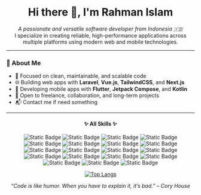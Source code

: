 <h1 align="center">Hi there 👋, I'm <b>Rahman Islam</b></h1>

<p align="center">
  <i>A passionate and versatile software developer from Indonesia 🇮🇩</i><br>
  I specialize in creating reliable, high-performance applications across multiple platforms using modern web and mobile technologies.
</p>

---

### 🚀 About Me

- 🔧 Focused on clean, maintainable, and scalable code
- 🌐 Building web apps with **Laravel**, **Vue.js**, **TailwindCSS**, and **Next.js**
- 📱 Developing mobile apps with **Flutter**, **Jetpack Compose**, and **Kotlin**
- 🧩 Open to freelance, collaboration, and long-term projects
- 📬 Contact me if need something

---

<div align="center">

<h4>✨ All Skills ✨</h4>

![Static Badge](https://img.shields.io/badge/Laravel-F4F6FF?style=flat&logo=laravel&logoColor=white&labelColor=F53003)
![Static Badge](https://img.shields.io/badge/Vite-F4F6FF?style=flat&logo=vite&logoColor=%23646CFF&labelColor=%231B1B1B)
![Static Badge](https://img.shields.io/badge/Node.js-F4F6FF?style=flat&logo=nodedotjs&logoColor=white&labelColor=%2350BF29)
![Static Badge](https://img.shields.io/badge/Next.js-F4F6FF?style=flat&logo=nextdotjs&logoColor=white&labelColor=%23000000)
![Static Badge](https://img.shields.io/badge/React-F4F6FF?style=flat&logo=react&logoColor=white&labelColor=%2300BCFF)
![Static Badge](https://img.shields.io/badge/Vue.js-F4F6FF?style=flat&logo=vuedotjs&logoColor=white&labelColor=%2342D392)
![Static Badge](https://img.shields.io/badge/Nuxt.js-F4F6FF?style=flat&logo=nuxt&logoColor=%2300DC82&labelColor=%230E172C)
![Static Badge](https://img.shields.io/badge/Tailwind.css-F4F6FF?style=flat&logo=tailwindcss&logoColor=white&labelColor=%2300BCFF)
![Static Badge](https://img.shields.io/badge/Android-F4F6FF?style=flat&logo=android&logoColor=white&labelColor=%233DDC84)
![Static Badge](https://img.shields.io/badge/Flutter-F4F6FF?style=flat&logo=flutter&logoColor=%2300AEEF&labelColor=%2302569B)
![Static Badge](https://img.shields.io/badge/Kotlin-F4F6FF?style=flat&logo=kotlin&logoColor=white&labelColor=%237F52FF)
![Static Badge](https://img.shields.io/badge/Jetpack%20Compose-F4F6FF?style=flat&logo=jetpackcompose&logoColor=white&labelColor=%234285F4)
![Static Badge](https://img.shields.io/badge/Electron-F4F6FF?style=flat&logo=electron&logoColor=black&labelColor=%239FEAF9)
![Static Badge](https://img.shields.io/badge/Neatbeans-F4F6FF?style=flat&logo=apachenetbeanside&logoColor=white&labelColor=%232E90E9)
![Static Badge](https://img.shields.io/badge/Qt-F4F6FF?style=flat&logo=qt&logoColor=white&labelColor=%2341CD52)
![Static Badge](https://img.shields.io/badge/Supabase-F4F6FF?style=flat&logo=supabase&labelColor=gray)
![Static Badge](https://img.shields.io/badge/MySql-F4F6FF?style=flat&logo=mysql&logoColor=yellow&labelColor=4479A1)
![Static Badge](https://img.shields.io/badge/Mongo%20DB-F4F6FF?style=flat&logo=mongodb&logoColor=%2300ED64&labelColor=%23001E2B)
![Static Badge](https://img.shields.io/badge/Firebase-F4F6FF?style=flat&logo=firebase&logoColor=%23FECD28&labelColor=%23F68304)

[![Top Langs](https://github-readme-stats.vercel.app/api/top-langs/?username=RahmanIslamIen&layout=donut)](https://github.com/anuraghazra/github-readme-stats)

<i>“Code is like humor. When you have to explain it, it’s bad.” – Cory House</i>

</div>
